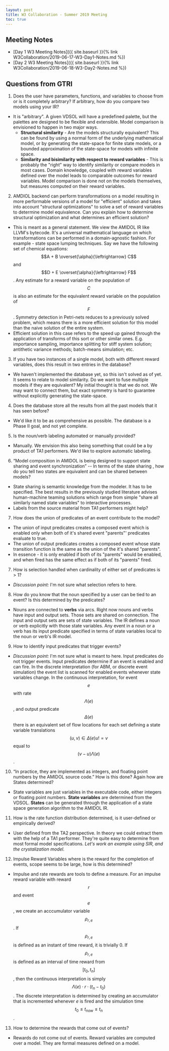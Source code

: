 ```yaml
---
layout: post
title: W3 Collaboration - Summer 2019 Meeting
toc: true
---
```


## Meeting Notes

* [Day 1 W3 Meeting Notes]({{ site.baseurl }}{% link W3Collaboration/2019-06-17-W3-Day1-Notes.md %})
* [Day 2 W3 Meeting Notes]({{ site.baseurl }}{% link W3Collaboration/2019-06-18-W3-Day2-Notes.md %})

## Questions from GTRI

1. Does the user have parameters, functions, and variables to choose from or is it completely arbitrary? If arbitrary, how do you compare two models using your IR?
  * It is "arbitrary".  A given VDSOL will have a predefined palette, but the palettes are designed to be flexible and extensible.  Model comparison is envisioned to happen in two major ways.
    * **Structural similarity** - Are the models structurally equivalent?  This can be found by using a normal form of the underlying mathematical model, or by generating the state-space for finite state models, or a bounded approximation of the state-space for models with infinite space.
    * **Similarity and bisimilarity with respect to reward variables** - This is probably the "right" way to identify similarity or compare models in most cases.  Domain knowledge, coupled with reward variables defined over the model leads to comparable outcomes for reward variables.  Model comparison is done not on the models themselves, but measures computed on their reward variables.
2. AMDIOL backend can perform transformations on a model resulting in more performable versions of a model for "efficient" solution and takes into account "structural optimizations" to solve a set of reward variables to determine model equivalence. Can you explain how to determine structural optimization and what determines an efficient solution?
  * This is meant as a general statement.  We view the AMIDOL IR like LLVM's bytecode.  It's a universal mathematical language on which transformations can be performed in a domain-agnostic fashion.  For example - state space lumping techniques.  Say we have the following set of chemical equations: $$A + B \overset{\alpha}{\leftrightarrow} C$$ and $$D + E \overset{\alpha}{\leftrightarrow} F$$.  Any estimate for a reward variable on the population of $$C$$ is also an estimate for the equivalent reward variable on the population of $$F$$. Symmetry detection in Petri-nets reduces to a previously solved problem, which means there is a more efficient solution for this model than the naive solution of the entire system.
  * Efficient solution in this case refers to the speed up gained through the application of transforms of this sort or other similar ones.  E.g. importance sampling, importance splitting for stiff system solution; antithetic variance methods; batch-means simulation; etc.
3. If you have two instances of a single model, both with different reward variables, does this result in two entries in the database?
  * We haven't implemented the database yet, so this isn't solved as of yet.  It seems to relate to model similarity.  Do we want to fuse multiple models if they are equivalent?  My initial thought is that we do not.  We may want to connect them, but exact symmetry is hard to guarantee without explicitly generating the state-space.
4. Does the database store all the results from all the past models that it has seen before?
  * We'd like it to be as comprehensive as possible.  The database is a Phase II goal, and not yet complete.
5. Is the noun/verb labeling automated or manually provided?
  * Manually.  We envision this also being something that could be a by product of TA1 performers.  We'd like to explore automatic labeling.
6. “Model composition in AMIDOL is being designed to support state sharing and event synchronization” -- In terms of the state sharing , how do you tell two states are equivalent and can be shared between models?
  * State sharing is semantic knowledge from the modeler.  It has to be specified.  The best results in the previously studied literature advises human-machine teaming solutions which range from simple "share all similarly named state variables" to interactive processes.
  * Labels from the source material from TA1 performers might help?
7. How does the union of predicates of an event contribute to the model?
  * The union of input predicates creates a composed event which is enabled only when both of it's shared event "parents"' predicates evaluate to true.
  * The union of output predicates creates a composed event whose state transition function is the same as the union of the it's shared "parents".
  * In essence - it is only enabled if both of its "parents" would be enabled, and when fired has the same effect as if both of its "parents" fired.
7. How is selection handled when cardinality of either set of predicates is > 1?
  * *Discussion point:* I'm not sure what selection refers to here.
8. How do you know that the noun specified by a user can be tied to an event? Is this determined by the predicates?
  * Nouns are connected to **verbs** via arcs.  Right now nouns and verbs have input and output sets.  Those sets are shared on connection.  The input and output sets are sets of state variables.  The IR defines a noun or verb explicitly with those state variables.  Any event in a noun or a verb has its input predicate specified in terms of state variables local to the noun or verb's IR model.
9. How to identify input predicates that trigger events?
  * *Discussion point:* I'm not sure what is meant to here.  Input predicates do not trigger events.  Input predicates determine if an event is enabled and can fire.  In the discrete interpretation (for ABM, or discrete event simulation) the event list is scanned for enabled events whenever state variables change.  In the continuous interpretation, for event $$e$$ with  rate $$\Lambda(e)$$, and output predicate $$\Delta(e)$$ there is an equivalent set of flow locations for each set defining a state variable translations $$(u,v) \in \Delta(e)  u != v$$ equal to $$(v-u)\Lambda(e)$$.
10. “In practice, they are implemented as integers, and floating point numbers by the AMIDOL source code.” How is this done? Again how are States determined?
  * State variables are just variables in the executable code, either integers or floating point numbers.  **State variables** are determined from the VDSOL.  **States** can be generated through the application of a state space generation algorithm to the AMIDOL IR.
11. How is the rate function distribution determined, is it user-defined or empirically derived?
  * User defined from the TA2 perspective.  In theory we could extract them with the help of a TA1 performer.  They're quite easy to determine from most formal model specifications.  *Let's work an example using SIR, and the crystalization model.*
12. Impulse Reward Variables where is the reward for the completion of events, scope seems to be large, how is this determined?
  * Impulse and rate rewards are tools to define a measure.  For an impulse reward variable with reward $$r$$ and event $$e$$, we create an acccumulator variable $$\rho_{r,e}$$.  If $$\rho_{r,e}$$ is defined as an instant of time reward, it is trivially 0.  If $$\rho_{r,e}$$ is defined as an interval of time reward from $$[t_0, t_n]$$, then the continuous interpretation is simply $$\Lambda(e) \cdot r \cdot(t_n - t_0)$$.  The discrete interpretation is determined by creating an accumulator that is incremented whenever $e$ is fired and the simulation time $$t_0 \leq t_{now} \leq t_n$$.
13. How to determine the rewards that come out of events?
  * Rewards do not come out of events.  Reward variables are computed over a model.  They are formal measures defined on a model.
